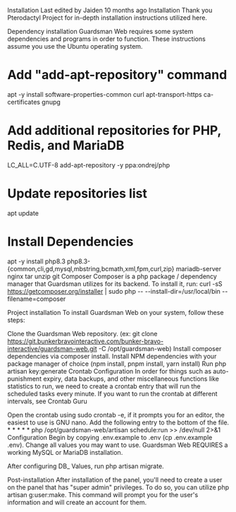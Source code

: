 Installation
Last edited by Jaiden 10 months ago
Installation
Thank you Pterodactyl Project for in-depth installation instructions utilized here.

Dependency installation
Guardsman Web requires some system dependencies and programs in order to function. These instructions assume you use the Ubuntu operating system.

# Add "add-apt-repository" command
apt -y install software-properties-common curl apt-transport-https ca-certificates gnupg

# Add additional repositories for PHP, Redis, and MariaDB
LC_ALL=C.UTF-8 add-apt-repository -y ppa:ondrej/php

# Update repositories list
apt update

# Install Dependencies
apt -y install php8.3 php8.3-{common,cli,gd,mysql,mbstring,bcmath,xml,fpm,curl,zip} mariadb-server nginx tar unzip git
Composer
Composer is a php package / dependency manager that Guardsman utilizes for its backend. To install it, run: curl -sS https://getcomposer.org/installer | sudo php -- --install-dir=/usr/local/bin --filename=composer

Project installation
To install Guardsman Web on your system, follow these steps:

Clone the Guardsman Web repository. (ex: git clone https://git.bunkerbravointeractive.com/bunker-bravo-interactive/guardsman-web.git -C /opt/guardsman-web)
Install composer dependencies via composer install.
Install NPM dependencies with your package manager of choice (npm install, pnpm install, yarn install)
Run php artisan key:generate
Crontab Configuration
In order for things such as auto-punishment expiry, data backups, and other miscellaneous functions like statistics to run, we need to create a crontab entry that will run the scheduled tasks every minute. If you want to run the crontab at different intervals, see Crontab Guru

Open the crontab using sudo crontab -e, if it prompts you for an editor, the easiest to use is GNU nano.
Add the following entry to the bottom of the file. * * * * * php /opt/guardsman-web/artisan schedule:run >> /dev/null 2>&1
Configuration
Begin by copying .env.example to .env (cp .env.example .env). Change all values you may want to use. Guardsman Web REQUIRES a working MySQL or MariaDB installation.

After configuring DB_ Values, run php artisan migrate.

Post-installation
After installation of the panel, you'll need to create a user on the panel that has "super admin" privileges. To do so, you can utilize php artisan g:user:make. This command will prompt you for the user's information and will create an account for them.

